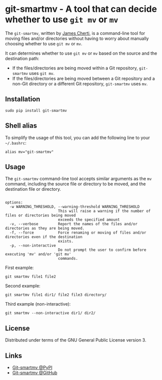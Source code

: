 # git-smartmv - A tool that can decide whether to use `git mv` or `mv`

The `git-smartmv`, written by [James Cherti](https://www.jamescherti.com), is a
command-line tool for moving files and/or directories without having to worry
about manually choosing whether to use `git mv` or `mv`.

It can determines whether to use `git mv` or `mv` based on the source and the
destination path:
- If the files/directories are being moved within a Git repository,
  `git-smartmv` uses `git mv`.
- If the files/directories are being moved between a Git repository and a
  non-Git directory or a different Git repository, `git-smartmv` uses `mv`.

## Installation

```
sudo pip install git-smartmv
```

## Shell alias

To simplify the usage of this tool, you can add the following line to
your `~/.bashrc`:
```
alias mv="git-smartmv"
```

## Usage

The `git-smartmv` command-line tool accepts similar arguments as the `mv`
command, including the source file or directory to be moved, and the
destination file or directory.
```usage: git-smartmv [--option] <SOURCE>... <DEST>

options:
  -w WARNING_THRESHOLD, --warning-threshold WARNING_THRESHOLD
                        This will raise a warning if the number of files or directories being moved
                        exceeds the specified amount
  -v, --verbose         Report the names of the files and/or directories as they are being moved.
  -f, --force           Force renaming or moving of files and/or directories even if the destination
                        exists.
  -p, --non-interactive
                        Do not prompt the user to confirm before executing 'mv' and/or 'git mv'
                        commands.
```

First example:
```
git smartmv file1 file2
```

Second example:
```
git smartmv file1 dir1/ file2 file3 directory/
```

Third example (non-interactive):
```
git smartmv --non-interactive dir1/ dir2/
```

## License

Distributed under terms of the GNU General Public License version 3.

## Links

- [Git-smartmv @PyPI](https://pypi.org/project/git-smartmv/)
- [Git-smartmv @GitHub](https://github.com/jamescherti/git-smartmv/)
